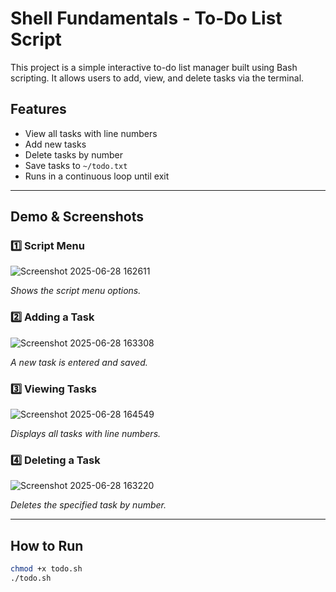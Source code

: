 # Shell Fundamentals - To-Do List Script

This project is a simple interactive to-do list manager built using Bash scripting. It allows users to add, view, and delete tasks via the terminal.

## Features

- View all tasks with line numbers
- Add new tasks
- Delete tasks by number
- Save tasks to `~/todo.txt`
- Runs in a continuous loop until exit

---

## Demo & Screenshots

### 1️⃣ Script Menu

![Screenshot 2025-06-28 162611](https://github.com/user-attachments/assets/2a1881a4-5841-4ba2-a62d-21fa159b9e19)

*Shows the script menu options.*

### 2️⃣ Adding a Task


![Screenshot 2025-06-28 163308](https://github.com/user-attachments/assets/faaded9b-ef23-4431-9608-5d86cd1c4bd5)

*A new task is entered and saved.*

### 3️⃣ Viewing Tasks


![Screenshot 2025-06-28 164549](https://github.com/user-attachments/assets/c22bc15d-ed11-4c03-9bf7-8a6ac6812718)

*Displays all tasks with line numbers.*

### 4️⃣ Deleting a Task


 ![Screenshot 2025-06-28 163220](https://github.com/user-attachments/assets/408824b9-1865-49d0-8f84-379dff8ad93d)

*Deletes the specified task by number.*

---

## How to Run

```bash
chmod +x todo.sh
./todo.sh
